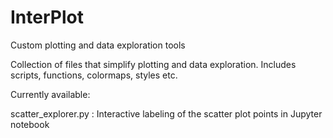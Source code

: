 # InterPlot
Custom plotting and data exploration tools

Collection of files that simplify plotting and data exploration. Includes scripts, functions, colormaps, styles etc.

Currently available:

scatter_explorer.py : Interactive labeling of the scatter plot points in Jupyter notebook
